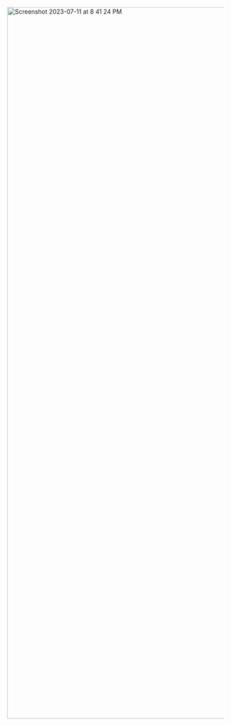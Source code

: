 
<img width="1656" alt="Screenshot 2023-07-11 at 8 41 24 PM" src="https://github.com/myselfakashagarwal/beta/assets/106314226/316a1ecf-99b3-4626-8467-6b449a0d03da">
